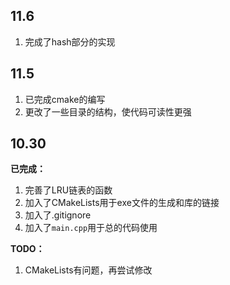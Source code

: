 ## 11.6

1. 完成了hash部分的实现

## 11.5

1. 已完成cmake的编写
2. 更改了一些目录的结构，使代码可读性更强

## 10.30

**已完成：**
1. 完善了LRU链表的函数
2. 加入了CMakeLists用于exe文件的生成和库的链接
3. 加入了.gitignore
4. 加入了`main.cpp`用于总的代码使用

**TODO：**
1. CMakeLists有问题，再尝试修改
